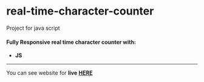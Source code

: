 # real-time-character-counter

Project for java script

#### __Fully Responsive real time character counter__ with: <br>
+  __JS__

___
You can see website for __live__ [__HERE__](https://shakstick.github.io/real-time-character-counter/)
